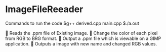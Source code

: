 # ImageFileReeader

Commands to run the code
$g++ derived.cpp main.cpp
$./a.out <Existing Image Name> <New Image Name>
  
  
 Reads the .ppm file of Existing image.
 Change the color of each pixel from RGB to BRG format.
 Output a .ppm file which is viewable on a GIMP application.
 Outputs a image with new name and changed RGB values.
